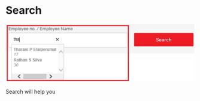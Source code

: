 <!-- TITLE: Search -->
<!-- SUBTITLE: A quick summary of Search -->

# Search
![Rp 25](/uploads/rp-25.png "Rp 25")

Search will help you